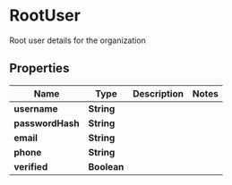 

# RootUser

Root user details for the organization

## Properties

Name | Type | Description | Notes
------------ | ------------- | ------------- | -------------
**username** | **String** |  | 
**passwordHash** | **String** |  | 
**email** | **String** |  | 
**phone** | **String** |  | 
**verified** | **Boolean** |  | 



